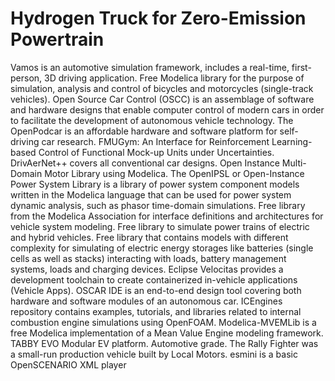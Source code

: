 # Hydrogen Truck for Zero-Emission Powertrain

Vamos is an automotive simulation framework, includes a real-time, first-person, 3D driving application. Free Modelica library for the purpose of simulation, analysis and control of bicycles and motorcycles (single-track vehicles). Open Source Car Control (OSCC) is an assemblage of software and hardware designs that enable computer control of modern cars in order to facilitate the development of autonomous vehicle technology. The OpenPodcar is an affordable hardware and software platform for self-driving car research. FMUGym: An Interface for Reinforcement Learning-based Control of Functional Mock-up Units under Uncertainties. DrivAerNet++ covers all conventional car designs. Open Instance Multi-Domain Motor Library using Modelica. The OpenIPSL or Open-Instance Power System Library is a library of power system component models written in the Modelica language that can be used for power system dynamic analysis, such as phasor time-domain simulations. Free library from the Modelica Association for interface definitions and architectures for vehicle system modeling. Free library to simulate power trains of electric and hybrid vehicles. Free library that contains models with different complexity for simulating of electric energy storages like batteries (single cells as well as stacks) interacting with loads, battery management systems, loads and charging devices. Eclipse Velocitas provides a development toolchain to create containerized in-vehicle applications (Vehicle Apps). OSCAR IDE is an end-to-end design tool covering both hardware and software modules of an autonomous car. ICEngines repository contains examples, tutorials, and libraries related to internal combustion engine simulations using OpenFOAM. Modelica-MVEMLib is a free Modelica implementation of a Mean Value Engine modeling framework. TABBY EVO Modular EV platform. Automotive grade. The Rally Fighter was a small-run production vehicle built by Local Motors. esmini is a basic OpenSCENARIO XML player